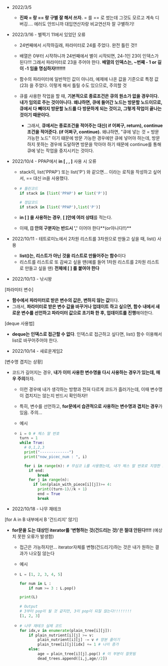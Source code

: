 - 2022/3/5
  - **진짜 = 랑 == 랑 구별 잘 해서 쓰자.** = 를 == 로 썼는데 그것도 모르고 계속 디버깅.... 에러도 안뜨니까 대입연산자랑 비교연산자 잘 구별하기!



- 2022/3/16 - 별찍기 11에서 있었던 오류

  - 24번째에서 시작하길래, 파라미터로 24를 주었다. 완전 틀린 것!!
  - 배열은 0부터 시작하니까 24번째에서 별이 시작되면, 24-1인 23이 인덱스가 된다!!! 그래서 파라미터로 23을 주어야 한다. **배열의 인덱스는,  ~번째 - 1 or 길이 -1 임을 명심하자!!!!!!!**

  

  - 함수의 파라미터에 일반적인 값이 아니라, 예제에 나온 값을 기준으로 특정 값(23) 을 주었다. 이렇게 해서 틀릴 수도 있으므로, 주의할 것

  

  - 큐를 사용한 작업을 할 때, **기본적으로 종료조건은 큐의 원소가 없을 경우이다. 내가 임의로 주는 것이아니다. 왜냐하면, 큐에 들어간 노드는 방문할 노드이므로, 큐에서 다 빼야지 방문할 노드를 다 방문하게 되는 것이고, 그렇게 작업이 끝나는 것이기 때문이다.**
    - 그래서, **큐에서는 종료조건을 적어주는 대신( if 어쩌구, return), continue 조건을 적어준다. (if 어쩌구, continue).** 왜냐하면, "큐에 넣는 것  = 방문 가능한 노드" 이기 떄문에 방문 가능한 경우에만 큐에 넣어야 하는데, 방문하지 못하는 경우에 도달하면 방문을 막아야 하기 때문에 continue를 통해 큐에 넣는 작업을 중지시키는 것이다.



- 2022/10/4 - PPAP에서 **in [ , , ]** 사용 시 오류

  - stack이, list('PPAP') 또는 list('P') 와 같으면... 이라는 로직을 작성하고 싶어서, == 대신 in을 사용했다.

  - ```py
    # 틀린코드
    if stack in [list('PPAP') or list('P')]
    
    # 정답코드
    if stack in [list('PPAP'),list('P')]
    ```

  - **in [ ] 을 사용하는 경우**, **[ ]안에 여러 상태**를 적는다. 

  - 이때, **[] 안의 구분자는 반드시 ','** 이어야 한다**(or아니다!!)**

  

- 2022/10/11 - 테트로미노에서 2차원 리스트를 3차원으로 만들고 싶을 때, list() 사용
  - **list()는, 리스트가 아닌 것을 리스트로 만들어주는 함수**이다
  - 리스트를 리스트로 또 감싸고 싶을 땐(예를 들어 1차원 리스트를 2차원 리스트로 만들고 싶을 땐) **전체에 [ ] 를 붙여야 한다**



- 2022/10/13 - 낚시왕

[파라미터 변수]

- **함수에서 파라미터로 받은 변수의 값은, 변하지 않는 값**이다.
- 그래서, **파라미터로 받은 변수 값을 바꾸거나 업데이트 하고 싶으면, 함수 내에서 새로운 변수를 선언하고 파라미터 값으로 초기화 한 후, 업데이트를 진행**해야한다.

[deque 사용법]

- **deque는 인덱스로 접근할 수 없다**. 인덱스로 접근하고 싶다면, list() 함수 이용해서 list로 바꾸어주어야 한다.





- 2022/10/14 - 새로운게임2

[변수명 겹치는 상황]

- 코드가 길어지는 경우, **내가 이미 사용한 변수명을 다시 사용하는 경우가 있는데, 매우 주의**하자.

  - 이런 경우에 내가 생각하는 방향과 전혀 다르게 코드가 흘러가는데, 이때 변수명이 겹치지는 않는지 반드시 확인하자!!

  - 특히, 변수를 선언하고, **for문에서 습관적으로 사용하는 변수명과 겹치는 경우**가 있음. 주의...

  - 예시

  - ```python
    i = 0 # 체스 말 번호
    turn = 1
    while True:
      # 0,1,2,3
      print("-------------")
      print("now_picec_num : ", i)
    
      for i in range(n): # 무심코 i를 사용했는데, 내가 체스 말 번호로 지정한 i와 변수명이 겹친다!!!!!!!!
        if end:
        	break
        for j in range(n):
          if len(plain_with_piece[i][j])>= 4:
            print((turn-1)//k + 1)
            end = True
            break
    ```

    

- 2022/10/18 - 나무 재테크

[for A in B 내부에서 B '건드리지' 않기]

- **for문을 도는 대상인 iterator를 '변형하는 것(건드리는 것)'은 절대 안된다!!!!** (예상치 못한 오류가 발생함)

  - 접근은 가능하지만... iterator자체를 변형(건드리기)하는 것은 내가 원하는 결과가 나오질 않는다

  - 예시

  - ```python
    L = [1, 2, 3, 4, 5]
    
    for num in L :
        if num >= 3 : L.pop()
    
    print(L)
            
    # Output
    # 3부터 pop이 될 것 같지만, 3이 pop이 되질 않는다!!!!!!!!
    [1, 2, 3]
    ```

    

  - ```python
    # 나무 재테크 실제 코드
    for idx,v in enumerate(plain_tree[i][j]):
    	if plain_nutrient[i][j] >= v:
    		plain_nutrient[i][j] -= v # 양분 줄이기
    		plain_tree[i][j][idx] += 1 # 나이 증가
    	else:
    		age = plain_tree[i][j].pop() # 이 부분이 잘못됨
    		dead_trees.append([i,j,age//2])
    ```

    